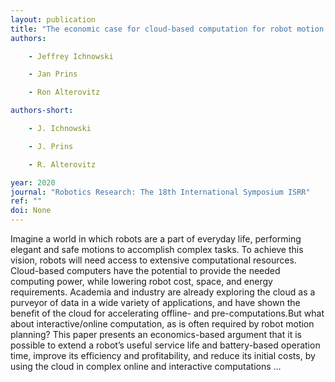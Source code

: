 ```yaml
---
layout: publication
title: "The economic case for cloud-based computation for robot motion planning"
authors:

    - Jeffrey Ichnowski

    - Jan Prins

    - Ron Alterovitz

authors-short:

    - J. Ichnowski

    - J. Prins

    - R. Alterovitz

year: 2020
journal: "Robotics Research: The 18th International Symposium ISRR"
ref: ""
doi: None
---
```


Imagine a world in which robots are a part of everyday life, performing elegant and safe motions to accomplish complex tasks. To achieve this vision, robots will need access to extensive computational resources. Cloud-based computers have the potential to provide the needed computing power, while lowering robot cost, space, and energy requirements. Academia and industry are already exploring the cloud as a purveyor of data in a wide variety of applications, and have shown the benefit of the cloud for accelerating offline- and pre-computations.But what about interactive/online computation, as is often required by robot motion planning? This paper presents an economics-based argument that it is possible to extend a robot’s useful service life and battery-based operation time, improve its efficiency and profitability, and reduce its initial costs, by using the cloud in complex online and interactive computations …
    